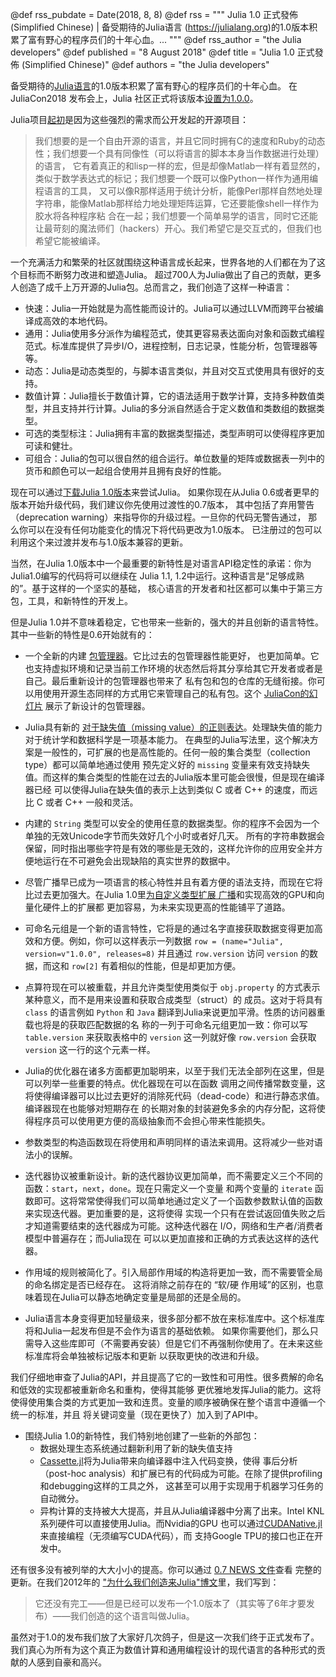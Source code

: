 @def rss_pubdate = Date(2018, 8, 8)
@def rss = """ Julia 1.0 正式發佈 (Simplified Chinese) | 备受期待的Julia语言 (https://julialang.org)的1.0版本积累了富有野心的程序员们的十年心血。... """
@def rss_author = "the Julia developers"
@def published = "8 August 2018"
@def title = "Julia 1.0 正式發佈 (Simplified Chinese)"
@def authors = "the Julia developers"  


备受期待的[Julia语言](https://julialang.org)的1.0版本积累了富有野心的程序员们的十年心血。
在 JuliaCon2018 发布会上，Julia 社区正式将该版本[设置为1.0.0](https://www.youtube.com/watch?v=1jN5wKvN-Uk#t=3850)。

<!-- The much anticipated 1.0 release of [Julia](https://julialang.org) is the culmination of
nearly a decade of work to build a language for greedy programmers. JuliaCon2018
celebrated the event with a reception where the community officially [set the version to
1.0.0 together](https://www.youtube.com/watch?v=1jN5wKvN-Uk#t=3850). -->

Julia项目[起初](https://julialang.org/blog/2012/02/why-we-created-julia)是因为这些强烈的需求而公开发起的开源项目：

<!-- Julia was [first publicly
announced](https://julialang.org/blog/2012/02/why-we-created-julia) with a number of strong
demands on the language: -->

> 我们想要的是一个自由开源的语言，并且它同时拥有C的速度和Ruby的动态性；我们想要一个具有同像性（可以将语言的脚本本身当作数据进行处理）的语言，
> 它有着真正的和lisp一样的宏，但是却像Matlab一样有着显然的，类似于数学表达式的标记；我们想要一个既可以像Python一样作为通用编程语言的工具，
> 又可以像R那样适用于统计分析，能像Perl那样自然地处理字符串，能像Matlab那样给力地处理矩阵运算，它还要能像shell一样作为胶水将各种程序粘
> 合在一起；我们想要一个简单易学的语言，同时它还能让最苛刻的魔法师们（hackers）开心。我们希望它是交互式的，但我们也希望它能被编译。

<!-- > We want a language that’s open source, with a liberal license. We want the speed of C with
> the dynamism of Ruby. We want a language that’s homoiconic, with true macros like Lisp,
> but with obvious, familiar mathematical notation like Matlab. We want something as usable
> for general programming as Python, as easy for statistics as R, as natural for string
> processing as Perl, as powerful for linear algebra as Matlab, as good at gluing programs
> together as the shell. Something that is dirt simple to learn, yet keeps the most serious
> hackers happy. We want it interactive and we want it compiled. -->

一个充满活力和繁荣的社区就围绕这种语言成长起来，世界各地的人们都在为了这个目标而不断努力改进和塑造Julia。
超过700人为Julia做出了自己的贡献，更多人创造了成千上万开源的Julia包。总而言之，我们创造了这样一种语言：

<!-- A vibrant and thriving community has grown up around this language, with people from all
around the world iteratively refining and shaping Julia in pursuit of that goal. Over 700
people have contributed to Julia itself and even more people have made thousands of amazing
open source Julia packages. All told, we have built a language that is: -->

* 快速：Julia一开始就是为高性能而设计的。Julia可以通过LLVM而跨平台被编译成高效的本地代码。
* 通用：Julia使用多分派作为编程范式，使其更容易表达面向对象和函数式编程范式。标准库提供了异步I/O，进程控制，日志记录，性能分析，包管理器等等。
* 动态：Julia是动态类型的，与脚本语言类似，并且对交互式使用具有很好的支持。
* 数值计算：Julia擅长于数值计算，它的语法适用于数学计算，支持多种数值类型，并且支持并行计算。Julia的多分派自然适合于定义数值和类数组的数据类型。
* 可选的类型标注：Julia拥有丰富的数据类型描述，类型声明可以使得程序更加可读和健壮。
* 可组合：Julia的包可以很自然的组合运行。单位数量的矩阵或数据表一列中的货币和颜色可以一起组合使用并且拥有良好的性能。

<!-- * **Fast**: Julia was designed from the beginning for high performance. Julia programs
  compile to efficient native code for multiple platforms via LLVM.
* **General**: It uses multiple dispatch as a paradigm, making it easy to express many
  object-oriented and functional programming patterns. The standard library provides
  asynchronous I/O, process control, logging, profiling, a package manager, and more.
* **Dynamic**: Julia is dynamically-typed, feels like a scripting language, and has good
  support for interactive use.
* **Technical**: It excels at numerical computing with a syntax that is great for math, many
  supported numeric data types, and parallelism out of the box. Julia's multiple dispatch
  is a natural fit for defining number and array-like data types.
* **Optionally typed**: Julia has a rich language of descriptive data types, and type
  declarations can be used to clarify and solidify programs.
* **Composable**: Julia’s packages naturally work well together. Matrices of unit
  quantities, or data table columns of currencies and colors, just work — and with good
  performance. -->

现在可以通过[下载Julia 1.0版本](https://julialang.org/downloads/)来尝试Julia。
如果你现在从Julia 0.6或者更早的版本开始升级代码，我们建议你先使用过渡性的0.7版本，
其中包括了弃用警告（deprecation warning）来指导你的升级过程。一旦你的代码无警告通过，
那么你可以在没有任何功能变化的情况下将代码更改为1.0版本。
已注册过的包可以利用这个来过渡并发布与1.0版本兼容的更新。


<!-- Try Julia by [downloading version 1.0 now](https://julialang.org/downloads/). If you’re
upgrading code from Julia 0.6 or earlier, we encourage you to first use the transitional 0.7
release, which includes deprecation warnings to help guide you through the upgrade process.
Once your code is warning-free, you can change to 1.0 without any functional changes. The
registered packages are in the midst of taking advantage of this stepping stone and
releasing 1.0-compatible updates. -->

当然，在Julia 1.0版本中一个最重要的新特性是对语言API稳定性的承诺：你为Julia1.0编写的代码将可以继续在
Julia 1.1, 1.2中运行。这种语言是“足够成熟的”。基于这样的一个坚实的基础，
核心语言的开发者和社区都可以集中于第三方包，工具，和新特性的开发上。


<!-- The single most significant new feature in Julia 1.0, of course, is a commitment to language
API stability: code you write for Julia 1.0 will continue to work in Julia 1.1, 1.2, etc.
The language is “fully baked.” The core language devs and community alike can focus on
packages, tools, and new features built upon this solid foundation. -->

但是Julia 1.0并不意味着稳定，它也带来一些新的，强大的并且创新的语言特性。其中一些新的特性是0.6开始就有的：

<!-- But Julia 1.0 in not just about stability, it also introduces several new, powerful and
innovative language features. Some of the new features since version 0.6 include: -->

* 一个全新的内建 [包管理器](https://docs.julialang.org/en/latest/stdlib/Pkg/)。它比过去的包管理器性能更好，
也更加简单。它也支持虚拟环境和记录当前工作环境的状态然后将其分享给其它开发者或者是自己。最后重新设计的包管理器也带来了
私有包和包的仓库的无缝衔接。你可以用使用开源生态同样的方式用它来管理自己的私有包。这个 [JuliaCon的幻灯片](https://www.youtube.com/watch?v=GBi__3nF-rM)
展示了新设计的包管理器。

<!-- * A brand new built-in [package manager](https://docs.julialang.org/en/latest/stdlib/Pkg/)
  brings enormous performance improvements and makes it easier than ever to install packages
  and their dependencies. It also supports per-project package environments and recording
  the exact state of a working application to share with others—and with your future self.
  Finally, the redesign also introduces seamless support for private packages and package
  repositories. You can install and manage private packages with the same tools as you’re
  used to for the open source package ecosystem. The [presentation at
  JuliaCon](https://www.youtube.com/watch?v=GBi__3nF-rM) provides a good overview of the new
  design and behavior. -->

* Julia具有新的 [对于缺失值（missing value）的正则表达](https://julialang.org/blog/2018/06/missing)。处理缺失值的能力对于统计学和数据科学是一项基本能力。
在典型的Julia写法里，这个解决方案是一般性的，可扩展的也是高性能的。任何一般的集合类型（collection type）都可以简单地通过使用
预先定义好的 `missing` 变量来有效支持缺失值。而这样的集合类型的性能在过去的Julia版本里可能会很慢，但是现在编译器已经
可以使得Julia在缺失值的表示上达到类似 C 或者 C++ 的速度，而远比 C 或者 C++ 一般和灵活。

<!-- * Julia has a new [canonical representation for missing
  values](https://julialang.org/blog/2018/06/missing). Being able to represent and work with
  missing data is fundamental to statistics and data science. In typical Julian fashion, the
  new solution is general, composable and high-performance. Any generic collection type can
  efficiently support missing values simply by allowing elements to include the pre-defined
  value `missing`. The performance of such “union-typed” collections would have been too
  slow in previous Julia versions, but compiler improvements now allow Julia to match the
  speed of custom C or C++ missing data representations in other systems, while also being
  far more general and flexible. -->

* 内建的 `String` 类型可以安全的使用任意的数据类型。你的程序不会因为一个单独的无效Unicode字节而失效好几个小时或者好几天。
所有的字符串数据会保留，同时指出哪些字符是有效的哪些是无效的，这样允许你的应用安全并方便地运行在不可避免会出现缺陷的真实世界的数据中。

<!-- * The built-in `String` type can now safely hold arbitrary data. Your program won’t fail
  hours or days into a job because of a single stray byte of invalid Unicode. All string
  data is preserved while indicating which characters are valid or invalid, allowing your
  applications to safely and conveniently work with real world data with all of its
  inevitable imperfections. -->

* 尽管广播早已成为一项语言的核心特性并且有着方便的语法支持，而现在它将比过去更加强大。在Julia 1.0里[为自定义类型扩展
广播](https://julialang.org/blog/2018/05/extensible-broadcast-fusion)和实现高效的GPU和向量化硬件上的扩展都
更加容易，为未来实现更高的性能铺平了道路。

<!-- * Broadcasting is already a core language feature with convenient syntax—and it’s now more
  powerful than ever. In Julia 1.0 it’s simple to [extend broadcasting to custom
  types](https://julialang.org/blog/2018/05/extensible-broadcast-fusion) and implement
  efficient optimized computations on GPUs and other vectorized hardware, paving the way for
  even greater performance gains in the future. -->

* 可命名元组是一个新的语言特性，它将是的通过名字直接获取数据变得更加高效和方便。例如，你可以这样表示一列数据 `row =
(name="Julia", version=v"1.0.0", releases=8)` 并且通过 `row.version` 访问 `version` 的数据，而这和
`row[2]` 有着相似的性能，但是却更加方便。

<!-- * Named tuples are a new language feature which make representing and accessing data by name
  efficient and convenient. You can, for example, represent a row of data as `row =
  (name="Julia", version=v"1.0.0", releases=8)` and access the `version` column as
  `row.version` with the same performance as the less convenient `row[2]`. -->

* 点算符现在可以被重载，并且允许类型使用类似于 `obj.property` 的方式表示某种意义，而不是用来设置和获取合成类型（struct）的
成员。这对于将具有 `class` 的语言例如 `Python` 和 `Java` 翻译到Julia来说更加平滑。性质的访问器重载也将是的获取匹配数据的名
称的一列于可命名元组更加一致：你可以写 `table.version` 来获取表格中的 `version` 这一列就好像 `row.version` 会获取 `version`
这一行的这个元素一样。

<!-- * The dot operator can now be overloaded, allowing types to use the `obj.property` syntax
  for meanings other than getting and setting struct fields. This is especially useful for
  smoother interop with class-based languages such as Python and Java. Property accessor
  overloading also allows the syntax for getting a column of data to match named tuple
  syntax: you can write `table.version` to access the `version` column of a table just as
  `row.version` accesses the `version` field of a single row. -->

* Julia的优化器在诸多方面都更加聪明来，以至于我们无法全部列在这里，但是可以列举一些重要的特点。优化器现在可以在函数
调用之间传播常数变量，这将使得编译器可以比过去更好的消除死代码（dead-code）和进行静态求值。编译器现在也能够对短期存在
的长期对象的封装避免多余的内存分配，这将使得程序员可以使用更方便的高级抽象而不会担心带来性能损失。

<!-- * Julia’s optimizer has gotten smarter in more ways than we can list here, but a few
  highlights are worth mentioning. The optimizer can now propagate constants through
  function calls, allowing much better dead-code elimination and static evaluation than
  before. The compiler is also much better at avoiding allocation of short-lived wrappers
  around long-lived objects, which frees programmers to use convenient high-level
  abstractions without performance costs. -->

* 参数类型的构造函数现在将使用和声明同样的语法来调用。这将减少一些对语法小的误解。

<!-- * Parametric type constructors are now always called with the same syntax as they are
  declared. This eliminates an obscure but confusing corner of language syntax. -->

* 迭代器协议被重新设计。新的迭代器协议更加简单，而不需要定义三个不同的函数：`start`，`next`，`done`。现在只需定义一个变量
和两个变量的 `iterate` 函数即可。这将常常使得我们可以简单地通过定义了一个函数参数默认值的函数来实现迭代器。更加重要的是，这将使得
实现一个只有在尝试返回值失败之后才知道需要结束的迭代器成为可能。这种迭代器在 I/O，网络和生产者/消费者模型中普遍存在；而Julia现在
可以以更加直接和正确的方式表达这样的迭代器。

<!-- * The iteration protocol has been completely redesigned to make it easier to implement many
  kinds of iterables. Instead of defining methods of three different generic
  functions—`start`, `next`, `done`—one now defines one- and two-argument methods of the
  `iterate` function. This often allows iteration to be conveniently defined with a single
  definition with a default value for the start state. More importantly, it makes it
  possible to implement iterators that only know if they're done once they've tried and
  failed to produce a value. These kinds of iterators are ubiquitous in I/O, networking, and
  producer/consumer patterns; Julia can now express these iterators in a straightforward and
  correct manner. -->

* 作用域的规则被简化了。引入局部作用域的构造将更加一致，而不需要管全局的命名绑定是否已经存在。
这将消除之前存在的 “软/硬 作用域”的区别，也意味着现在Julia可以静态地确定变量是局部的还是全局的。

<!-- * Scope rules have been simplified. Constructs that introduce local scopes now do so
  consistently, regardless of whether a global binding for a name already exists or not.
  This eliminates the “soft/hard scope” distinction that previously existed and means that
  now Julia can always statically determine whether variables are local or global. -->

* Julia语言本身变得更加轻量级来，很多部分都不放在来标准库中。这个标准库将和Julia一起发布但是不会作为语言的基础依赖。
如果你需要他们，那么只需导入这些库即可（不需要再安装）但是它们不再强制你使用了。在未来这些标准库将会单独被标记版本和更新
以获取更快的改进和升级。

<!-- * The language itself is significantly leaner, with many components split out into “standard
  library” packages that ship with Julia but aren’t part of the “base” language. If you need
  them, they’re an import away (no installation required) but they’re no longer forced on
  you. In the future, this will also allow standard libraries to be versioned and upgraded
  independently of Julia itself, allowing them to evolve and improve at a faster rate. -->

我们仔细地审查了Julia的API，并且提高了它的一致性和可用性。很多费解的命名和低效的实现都被重新命名和重构，使得其能够
更优雅地发挥Julia的能力。这将使得使用集合类的方式更加一致和连贯。变量的顺序被确保在整个语言中遵循一个统一的标准，并且
将关键词变量（现在更快了）加入到了API中。

<!-- * We’ve done a thorough review of all of Julia’s APIs to improve consistency and usability.
  Many obscure legacy names and inefficient programming patterns have been renamed or
  refactored to more elegantly match Julia's capabilities. This has prompted changes to make
  working with collections more consistent and coherent, to ensure that argument ordering
  follows a consistent standard throughout the language, and to incorporate (the now faster)
  keyword arguments into APIs where appropriate. -->

* 围绕Julia 1.0的新特性，我们特别地创建了一些新的外部包：
    * 数据处理生态系统通过翻新利用了新的缺失值支持
    * [Cassette.jl](https://github.com/jrevels/Cassette.jl)将为Julia带来向编译器中注入代码变换，使得
    事后分析（post-hoc analysis）和扩展已有的代码成为可能。在除了提供profiling和debugging这样的工具之外，
    这甚至可以用于实现用于机器学习任务的自动微分。
    * 异构计算的支持被大大提高，并且从Julia编译器中分离了出来。Intel KNL系列硬件可以直接使用Julia。而Nvidia的GPU
    也可以通过[CUDANative.jl](https://github.com/JuliaGPU/CUDAnative.jl)来直接编程（无须编写CUDA代码），而
    支持Google TPU的接口也正在开发中。


<!-- * A number of new external packages are being built specifically around the new capabilities
  of Julia 1.0. For example:
    * The data processing and manipulation ecosystem is being revamped to take advantage of
      the new missingness support.
    * [Cassette.jl](https://github.com/jrevels/Cassette.jl) provides a powerful mechanism to
      inject code-transformation passes into Julia’s compiler, enabling post-hoc analysis
      and extension of existing code. Beyond instrumentation for programmers like profiling
      and debugging, this can even implement automatic differentiation for machine learning
      tasks.
    * Heterogeneous architecture support has been greatly improved and is further decoupled
      from the internals of the Julia compiler. Intel KNLs just work in Julia. Nvidia GPUs
      are programmed using the [CUDANative.jl](https://github.com/JuliaGPU/CUDAnative.jl)
      package, and a port to Google TPUs is in the works. -->

还有很多没有被列举的大大小小的提高。你可以通过 [0.7 NEWS 文件](https://github.com/JuliaLang/julia/blob/release-0.7/NEWS.md)查看
完整的更新。在我们2012年的 ["为什么我们创造来Julia"博文](https://julialang.org/blog/2012/02/why-we-created-julia)里，我们写到：

> 它还没有完工——但是已经可以发布一个1.0版本了（其实等了6年才要发布）——我们创造的这个语言叫做Julia。

<!-- There are countless other improvements, both large and small. For a complete list of
changes, see the [0.7 NEWS file](https://docs.julialang.org/en/release-0.7/NEWS/). In our
original [“Why We Created Julia” blog
post](https://julialang.org/blog/2012/02/why-we-created-julia) in 2012, we wrote

> It’s not complete, but it’s time for a 1.0 release—the language we’ve created is called
> [Julia](https://julialang.org). -->


虽然对于1.0的发布我们放了大家好几次鸽子，但是这一次我们终于正式发布了。
我们真心为所有为这个真正为数值计算和通用编程设计的现代语言的各种形式的贡献的人感到自豪和高兴。


<!-- We may have jumped the gun a bit with mentioning an impending 1.0 release, but the time has
finally arrived and it is a heck of a release. We are truly proud of what’s been
accomplished by the thousands of people who have contributed in so many ways to this truly
modern language for numerical and general programming. -->
